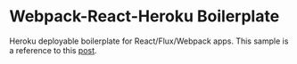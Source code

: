 # Webpack-React-Heroku Boilerplate

Heroku deployable boilerplate for React/Flux/Webpack apps.
This sample is a reference to this [post](http://ditrospecta.com/javascript/react/es6/webpack/heroku/2015/08/08/deploying-react-webpack-heroku.html). 
